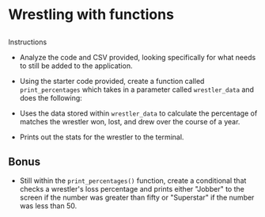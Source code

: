 # Wrestling with functions

## 

Instructions

* Analyze the code and CSV provided, looking specifically for what needs to still be added to the application.



* Using the starter code provided, create a function called `print_percentages` which takes in a parameter called `wrestler_data` and does the following:

  

* Uses the data stored within `wrestler_data` to calculate the percentage of matches the wrestler won, lost, and drew over the course of a year.

  

* Prints out the stats for the wrestler to the terminal.



## Bonus

* Still within the `print_percentages()` function, create a conditional that checks a wrestler's loss percentage and prints either "Jobber" to the screen if the number was greater than fifty or "Superstar" if the number was less than 50.
